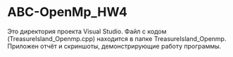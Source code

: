 # ABC-OpenMp_HW4
Это директория проекта Visual Studio.
Файл с кодом (TreasureIsland_Openmp.cpp) находится в папке TreasureIsland_Openmp. Приложен отчёт и скриншоты, демонстрирующие работу программы.
